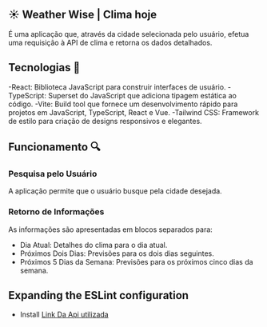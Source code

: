 ##  ☀️ Weather Wise | Clima hoje

 É uma aplicação que, através da cidade selecionada pelo usuário, efetua uma requisição à API de clima e retorna os dados detalhados.

## Tecnologias 📌

-React: Biblioteca JavaScript para construir interfaces de usuário.
-TypeScript: Superset do JavaScript que adiciona tipagem estática ao código.
-Vite: Build tool que fornece um desenvolvimento rápido para projetos em JavaScript, TypeScript, React e Vue.
-Tailwind CSS: Framework de estilo para criação de designs responsivos e elegantes.

## Funcionamento 🔍

### Pesquisa pelo Usuário
A aplicação permite que o usuário busque pela cidade desejada.

### Retorno de Informações
As informações são apresentadas em blocos separados para:

- Dia Atual: Detalhes do clima para o dia atual.
- Próximos Dois Dias: Previsões para os dois dias seguintes.
- Próximos 5 Dias da Semana: Previsões para os próximos cinco dias da semana.

## Expanding the ESLint configuration


- Install [Link Da Api utilizada](https://openweathermap.org/api)
